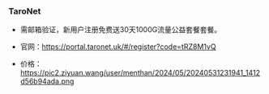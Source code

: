 ### TaroNet

- 需邮箱验证，新用户注册免费送30天1000G流量公益套餐套餐。

- 官网：https://portal.taronet.uk/#/register?code=tRZ8M1vQ

- 价格：https://pic2.ziyuan.wang/user/menthan/2024/05/20240531231941_1412d56b94ada.png